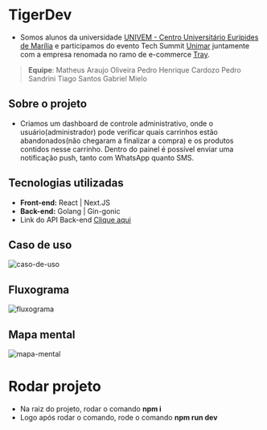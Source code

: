 # TigerDev
- Somos alunos da universidade [UNIVEM - Centro Universitário Eurípides de Marília](https://www.univem.edu.br/home) e participamos do evento Tech Summit [Unimar](https://unimar.br/) juntamente com a empresa renomada no ramo de e-commerce [Tray](https://www.tray.com.br/).

>**Equipe**:
>Matheus Araujo Oliveira
>Pedro Henrique Cardozo
>Pedro Sandrini
>Tiago Santos
>Gabriel Mielo

## Sobre o projeto
 - Criamos um dashboard de controle administrativo, onde o usuário(administrador) pode verificar quais carrinhos estão abandonados(não chegaram a finalizar a compra) e os produtos contidos nesse carrinho. Dentro do painel é possível enviar uma notificação push, tanto com WhatsApp quanto SMS.

## Tecnologias utilizadas
- **Front-end:** React | Next.JS
- **Back-end:** Golang | Gin-gonic
- Link do API Back-end [Clique aqui](https://github.com/pedrocardoz0/api-carrinho)

## Caso de uso

![caso-de-uso](https://i.imgur.com/oxL2wmN.png)

## Fluxograma
![fluxograma](https://i.imgur.com/HahlkLk.png)


## Mapa mental
![mapa-mental](https://i.imgur.com/TFS2xMQ.png)



# Rodar projeto

- Na raiz do projeto, rodar o comando **npm i**
- Logo após rodar o comando, rode o comando **npm run dev**
